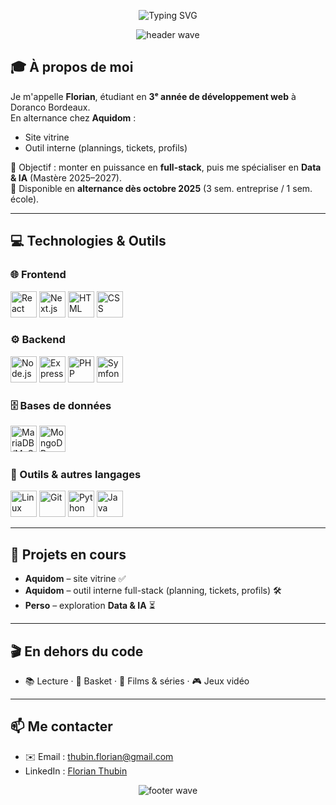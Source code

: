 <!-- Header animé (typing) -->
<p align="center">
  <img src="https://readme-typing-svg.demolab.com?font=Fira+Code&size=22&pause=1000&center=true&vCenter=true&width=600&lines=Salut%2C+je+suis+Florian+%F0%9F%91%8B;D%C3%A9veloppeur+Full-Stack;React+%7C+Next.js+%7C+Node.js+%7C+Tailwind;Toujours+partant+pour+apprendre+%F0%9F%9A%80" alt="Typing SVG" />
</p>

<!-- Bandeau décoratif (capsule wave) -->
<p align="center">
  <img src="https://capsule-render.vercel.app/api?type=waving&color=0:0ea5e9,100:7c3aed&height=120&section=header&text=Bienvenue%20sur%20mon%20GitHub&fontColor=ffffff&fontSize=28&animation=twinkling" alt="header wave"/>
</p>

## 🎓 À propos de moi
Je m'appelle **Florian**, étudiant en **3ᵉ année de développement web** à Doranco Bordeaux.  
En alternance chez **Aquidom** :
- Site vitrine
- Outil interne (plannings, tickets, profils)

🎯 Objectif : monter en puissance en **full-stack**, puis me spécialiser en **Data & IA** (Mastère 2025–2027).  
📌 Disponible en **alternance dès octobre 2025** (3 sem. entreprise / 1 sem. école).

---

## 💻 Technologies & Outils

### 🌐 Frontend
<p>
  <img src="https://cdn.jsdelivr.net/gh/devicons/devicon/icons/react/react-original.svg" width="42" height="42" alt="React"/>
  <img src="https://cdn.jsdelivr.net/gh/devicons/devicon/icons/nextjs/nextjs-original.svg" width="42" height="42" alt="Next.js"/>
  <img src="https://cdn.jsdelivr.net/gh/devicons/devicon/icons/html5/html5-original.svg" width="42" height="42" alt="HTML"/>
  <img src="https://cdn.jsdelivr.net/gh/devicons/devicon/icons/css3/css3-original.svg" width="42" height="42" alt="CSS"/>
</p>

### ⚙️ Backend
<p>
  <img src="https://cdn.jsdelivr.net/gh/devicons/devicon/icons/nodejs/nodejs-original.svg" width="42" height="42" alt="Node.js"/>
  <img src="https://cdn.jsdelivr.net/gh/devicons/devicon/icons/express/express-original.svg" width="42" height="42" alt="Express"/>
  <img src="https://cdn.jsdelivr.net/gh/devicons/devicon/icons/php/php-original.svg" width="42" height="42" alt="PHP"/>
  <img src="https://cdn.jsdelivr.net/gh/devicons/devicon/icons/symfony/symfony-original.svg" width="42" height="42" alt="Symfony"/>
</p>

### 🗄️ Bases de données
<p>
  <img src="https://cdn.jsdelivr.net/gh/devicons/devicon/icons/mysql/mysql-original.svg" width="42" height="42" alt="MariaDB/MySQL"/>
  <img src="https://cdn.jsdelivr.net/gh/devicons/devicon/icons/mongodb/mongodb-original.svg" width="42" height="42" alt="MongoDB"/>
</p>

### 🧰 Outils & autres langages
<p>
  <img src="https://cdn.jsdelivr.net/gh/devicons/devicon/icons/linux/linux-original.svg" width="42" height="42" alt="Linux"/>
  <img src="https://cdn.jsdelivr.net/gh/devicons/devicon/icons/git/git-original.svg" width="42" height="42" alt="Git"/>
  <img src="https://cdn.jsdelivr.net/gh/devicons/devicon/icons/python/python-original.svg" width="42" height="42" alt="Python"/>
  <img src="https://cdn.jsdelivr.net/gh/devicons/devicon/icons/java/java-original.svg" width="42" height="42" alt="Java"/>
</p>

---

## 🚀 Projets en cours
- **Aquidom** – site vitrine ✅
- **Aquidom** – outil interne full-stack (planning, tickets, profils) 🛠️
- **Perso** – exploration **Data & IA** ⏳

---

## 🎬 En dehors du code
- 📚 Lecture · 🏀 Basket · 🎥 Films & séries · 🎮 Jeux vidéo

---

## 📫 Me contacter
- ✉️ Email : thubin.florian@gmail.com
- LinkedIn : [Florian Thubin](https://www.linkedin.com/in/florian-thubin-ba4478233/)



<p align="center">
  <img src="https://capsule-render.vercel.app/api?type=waving&color=0:7c3aed,100:0ea5e9&height=100&section=footer" alt="footer wave"/>
</p>